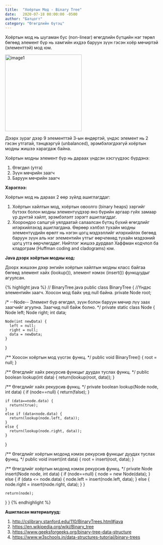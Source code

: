 ```yaml
---
title:  "Хоёртын Мод - Binary Tree"
date:   2020-07-18 00:00:00 -0500
author: "Батцогт"
category: "Өгөгдлийн бүтэц"
---
```

Хоёртын мод нь шугаман бус (non-linear) өгөгдлийн бүтцийн нэг төрөл бөгөөд элемент бүр нь хамгийн ихдээ баруун зүүн гэсэн хоёр мөчиртэй (элементтэй) мод юм.

<img width="250" alt="image1" src="https://user-images.githubusercontent.com/8675691/87855583-5bb7e380-c8e7-11ea-87c3-bd01236a1287.png">

Дээрх зураг дээр 9 элементтэй 3-ын өндөртэй, үндэс элемент нь 2 гэсэн утгатай, тэнцвэргүй (unbalanced), эрэмбэлэгдээгүй хоёртын модны жишээ харагдаж байна.

Хоёртын модны элемент бүр нь дараах үндсэн хэсгүүдээс бүрдэнэ:
1. Өгөгдөл (утга)
2. Зүүн мөчрийн заагч
3. Баруун мөчрийн заагч

**Хэрэглээ:**

Хоёртын мод нь дараах 2 өөр зүйлд ашиглагддаг:

1. Хоёртын хайлтын мод, хоёртын овоолго (binary heaps) зэргийг бүтээх болон модны элементүүдээр янз бүрийн аргаар гүйх замаар үр дүнтэй хайлт, эрэмбэлэлт зэрэгт ашиглагддаг.
2. Хоорондоо салшгүй уялдаатай салаалсан бүтэц бүхий өгөгдлийг илэрхийлэхэд ашиглагдана. Өөрөөр хэлбэл тухайн модны элементүүдийн өрөлт нь нэгэн цогц мэдээллийг илэрхийлэх бөгөөд баруун зүүн аль нэг элементийн утгыг өөрчлөхөд тухайн мэдээний цогц утга өөрчлөгддөг. Нийтлэг жишээ дурдвал Хаффман кодчлол ба кладограм (Huffman coding and cladograms) юм.


**Java дээрх хоёртын модны код:**

Доорх жишээн дээр энгийн хоёртын хайлтын модны класс байгаа бөгөөд элемент хайх (lookup()), элемент нэмэх (insert()) функцуудыг агуулсан.

{% highlight java %}
// BinaryTree.java
public class BinaryTree {
  //Үндэс элементийн заагч. Хоосон мод байх үед null байна.
  private Node root;
 
  /*
   --Node--
   Элемент бүр өгөгдөл, зүүн болон баруун мөчир лүү
   заах заагчийг агуулна. Заагчид null байж болно.
  */
  private static class Node {
    Node left;
    Node right;
    int data;

    Node(int newData) {
      left = null;
      right = null;
      data = newData;
    }
  }

  /**
   Хоосон хоёртын мод үүсгэх функц.
  */
  public void BinaryTree() {
    root = null;
  }
 

  /**
   Өгөгдлийг хайх рекурсив функцыг дуудах туслах функц.
  */
  public boolean lookup(int data) {
    return(lookup(root, data));
  }
 

  /**
   Өгөгдлийг хайх рекурсив функц.
  */
  private boolean lookup(Node node, int data) {
    if (node==null) {
      return(false);
    }

    if (data==node.data) {
      return(true);
    }
    else if (data<node.data) {
      return(lookup(node.left, data));
    }
    else {
      return(lookup(node.right, data));
    }
  }
 

  /**
   Өгөгдлийг хоёртын модонд нэмэх рекурсив функцыг дуудах туслах функц.
  */
  public void insert(int data) {
    root = insert(root, data);
  }
 

  /**
   Өгөгдлийг хоёртын модонд нэмэх рекурсив функц.
  */
  private Node insert(Node node, int data) {
    if (node==null) {
      node = new Node(data);
    }
    else {
      if (data <= node.data) {
        node.left = insert(node.left, data);
      }
      else {
        node.right = insert(node.right, data);
      }
    }

    return(node);
  }
 }
{% endhighlight %}

**Ашигласан материалууд:**
1. http://cslibrary.stanford.edu/110/BinaryTrees.html#java
2. https://en.wikipedia.org/wiki/Binary_tree
3. https://www.geeksforgeeks.org/binary-tree-data-structure
4. https://www.w3schools.in/data-structures-tutorial/binary-trees
